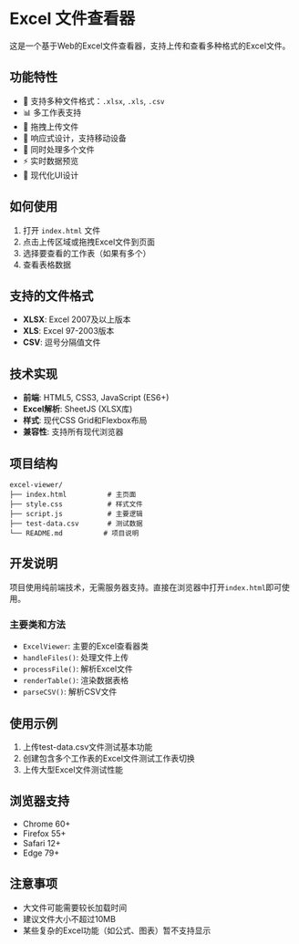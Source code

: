 # Excel 文件查看器

这是一个基于Web的Excel文件查看器，支持上传和查看多种格式的Excel文件。

## 功能特性

- 📁 支持多种文件格式：`.xlsx`, `.xls`, `.csv`
- 📊 多工作表支持
- 🎯 拖拽上传文件
- 📱 响应式设计，支持移动设备
- 🔄 同时处理多个文件
- ⚡ 实时数据预览
- 🎨 现代化UI设计

## 如何使用

1. 打开 `index.html` 文件
2. 点击上传区域或拖拽Excel文件到页面
3. 选择要查看的工作表（如果有多个）
4. 查看表格数据

## 支持的文件格式

- **XLSX**: Excel 2007及以上版本
- **XLS**: Excel 97-2003版本
- **CSV**: 逗号分隔值文件

## 技术实现

- **前端**: HTML5, CSS3, JavaScript (ES6+)
- **Excel解析**: SheetJS (XLSX库)
- **样式**: 现代CSS Grid和Flexbox布局
- **兼容性**: 支持所有现代浏览器

## 项目结构

```
excel-viewer/
├── index.html          # 主页面
├── style.css           # 样式文件
├── script.js           # 主要逻辑
├── test-data.csv       # 测试数据
└── README.md          # 项目说明
```

## 开发说明

项目使用纯前端技术，无需服务器支持。直接在浏览器中打开`index.html`即可使用。

### 主要类和方法

- `ExcelViewer`: 主要的Excel查看器类
- `handleFiles()`: 处理文件上传
- `processFile()`: 解析Excel文件
- `renderTable()`: 渲染数据表格
- `parseCSV()`: 解析CSV文件

## 使用示例

1. 上传test-data.csv文件测试基本功能
2. 创建包含多个工作表的Excel文件测试工作表切换
3. 上传大型Excel文件测试性能

## 浏览器支持

- Chrome 60+
- Firefox 55+
- Safari 12+
- Edge 79+

## 注意事项

- 大文件可能需要较长加载时间
- 建议文件大小不超过10MB
- 某些复杂的Excel功能（如公式、图表）暂不支持显示
